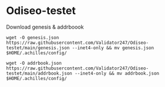 # Odiseo-testet

Download genesis & addrboook


    wget -O genesis.json https://raw.githubusercontent.com/Validator247/Odiseo-testet/main/genesis.json --inet4-only && mv genesis.json $HOME/.achilles/config/

    wget -O addrbook.json https://raw.githubusercontent.com/Validator247/Odiseo-testet/main/addrbook.json --inet4-only && mv addrbook.json $HOME/.achilles/config/

